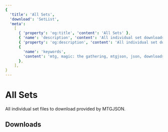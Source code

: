 ```yaml
---
{
  'title': 'All Sets',
  'download': 'SetList',
  'meta':
    [
      { 'property': 'og:title', 'content': 'All Sets' },
      { 'name': 'description', 'content': 'All individual set downloads outputs from MTGJSON.' },
      { 'property': 'og:description', 'content': 'All individual set downloads outputs from MTGJSON.' },
      {
        'name': 'keywords',
        'content': 'mtg, magic: the gathering, mtgjson, json, downloads, download set, individual sets, all sets',
      },
    ],
}
---
```


# All Sets

All individual set files to download provided by MTGJSON.

## Downloads

<DownloadList file="SetList" />
